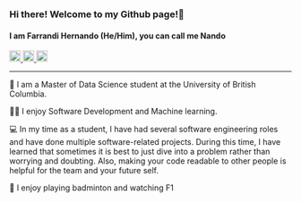 ### Hi there! Welcome to my Github page!👋
#### I am Farrandi Hernando (He/Him), you can call me Nando

<a href="https://www.linkedin.com/in/farrandi/" rel="nofollow noreferrer">
  <img src="https://upload.wikimedia.org/wikipedia/commons/thumb/f/f8/LinkedIn_icon_circle.svg/2048px-LinkedIn_icon_circle.svg.png" alt="linkedin" width=20 height=auto>
</a>
<a href="mailto:farrandi19@gmail.com" rel="nofollow noreferrer">
 <img src="https://upload.wikimedia.org/wikipedia/commons/thumb/e/ec/Circle-icons-mail.svg/800px-Circle-icons-mail.svg.png" alt="mail" width=20 height=auto>
</a>
<a href="https://www.farrandi.com/" rel="nofollow noreferrer">
  <img src="https://upload.wikimedia.org/wikipedia/commons/d/d1/Favicon.ico.png" alt="my_website" width=20 height=auto>
</a>

---
🔭 I am a Master of Data Science student at the University of British Columbia.

👨‍💻 I enjoy Software Development and Machine learning.

💻 In my time as a student, I have had several software engineering roles and have done multiple software-related projects. During this time, I have learned that sometimes it is best to just dive into a problem rather than worrying and doubting. Also, making your code readable to other people is helpful for the team and your future self.

🏀 I enjoy playing badminton and watching F1



<!--
**farrandi/farrandi** is a ✨ _special_ ✨ repository because its `README.md` (this file) appears on your GitHub profile.

Here are some ideas to get you started:

- 🔭 I’m currently working on ...
- 🌱 I’m currently learning ...
- 👯 I’m looking to collaborate on ...
- 🤔 I’m looking for help with ...
- 💬 Ask me about ...
- 📫 How to reach me: ...
- 😄 Pronouns: ...
- ⚡ Fun fact: ...
-->
